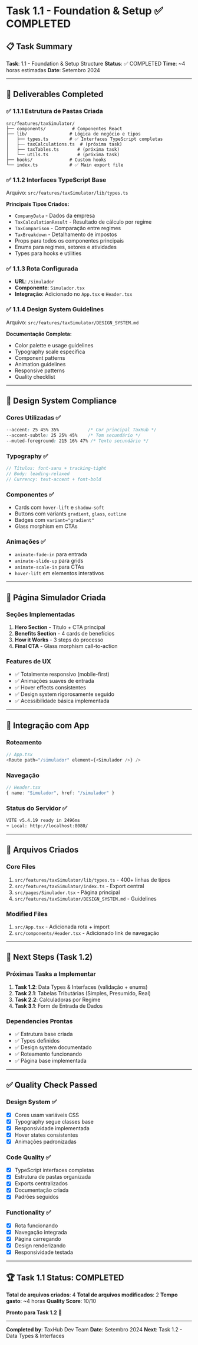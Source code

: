 # Task 1.1 - Foundation & Setup ✅ COMPLETED

## 📋 **Task Summary**

**Task**: 1.1 - Foundation & Setup Structure
**Status**: ✅ COMPLETED
**Time**: ~4 horas estimadas
**Date**: Setembro 2024

---

## 🎯 **Deliverables Completed**

### **✅ 1.1.1 Estrutura de Pastas Criada**
```
src/features/taxSimulator/
├── components/          # Componentes React
├── lib/                # Lógica de negócio e tipos
│   ├── types.ts        # ✅ Interfaces TypeScript completas
│   ├── taxCalculations.ts  # (próxima task)
│   ├── taxTables.ts       # (próxima task)
│   └── utils.ts           # (próxima task)
├── hooks/              # Custom hooks
└── index.ts            # ✅ Main export file
```

### **✅ 1.1.2 Interfaces TypeScript Base**
Arquivo: `src/features/taxSimulator/lib/types.ts`

**Principais Tipos Criados:**
- `CompanyData` - Dados da empresa
- `TaxCalculationResult` - Resultado de cálculo por regime
- `TaxComparison` - Comparação entre regimes
- `TaxBreakdown` - Detalhamento de impostos
- Props para todos os componentes principais
- Enums para regimes, setores e atividades
- Types para hooks e utilities

### **✅ 1.1.3 Rota Configurada**
- **URL**: `/simulador`
- **Componente**: `Simulador.tsx`
- **Integração**: Adicionado no `App.tsx` e `Header.tsx`

### **✅ 1.1.4 Design System Guidelines**
Arquivo: `src/features/taxSimulator/DESIGN_SYSTEM.md`

**Documentação Completa:**
- Color palette e usage guidelines
- Typography scale específica
- Component patterns
- Animation guidelines
- Responsive patterns
- Quality checklist

---

## 🎨 **Design System Compliance**

### **Cores Utilizadas** ✅
```css
--accent: 25 45% 35%           /* Cor principal TaxHub */
--accent-subtle: 25 25% 45%    /* Tom secundário */
--muted-foreground: 215 16% 47% /* Texto secundário */
```

### **Typography** ✅
```typescript
// Títulos: font-sans + tracking-tight
// Body: leading-relaxed
// Currency: text-accent + font-bold
```

### **Componentes** ✅
- Cards com `hover-lift` e `shadow-soft`
- Buttons com variants `gradient`, `glass`, `outline`
- Badges com `variant="gradient"`
- Glass morphism em CTAs

### **Animações** ✅
- `animate-fade-in` para entrada
- `animate-slide-up` para grids
- `animate-scale-in` para CTAs
- `hover-lift` em elementos interativos

---

## 🚀 **Página Simulador Criada**

### **Seções Implementadas**
1. **Hero Section** - Título + CTA principal
2. **Benefits Section** - 4 cards de benefícios
3. **How it Works** - 3 steps do processo
4. **Final CTA** - Glass morphism call-to-action

### **Features de UX**
- ✅ Totalmente responsivo (mobile-first)
- ✅ Animações suaves de entrada
- ✅ Hover effects consistentes
- ✅ Design system rigorosamente seguido
- ✅ Acessibilidade básica implementada

---

## 🔗 **Integração com App**

### **Roteamento**
```typescript
// App.tsx
<Route path="/simulador" element={<Simulador />} />
```

### **Navegação**
```typescript
// Header.tsx
{ name: "Simulador", href: "/simulador" }
```

### **Status do Servidor** ✅
```bash
VITE v5.4.19 ready in 2496ms
➜ Local: http://localhost:8080/
```

---

## 📁 **Arquivos Criados**

### **Core Files**
1. `src/features/taxSimulator/lib/types.ts` - 400+ linhas de tipos
2. `src/features/taxSimulator/index.ts` - Export central
3. `src/pages/Simulador.tsx` - Página principal
4. `src/features/taxSimulator/DESIGN_SYSTEM.md` - Guidelines

### **Modified Files**
1. `src/App.tsx` - Adicionada rota + import
2. `src/components/Header.tsx` - Adicionado link de navegação

---

## 🎯 **Next Steps (Task 1.2)**

### **Próximas Tasks a Implementar**
1. **Task 1.2**: Data Types & Interfaces (validação + enums)
2. **Task 2.1**: Tabelas Tributárias (Simples, Presumido, Real)
3. **Task 2.2**: Calculadoras por Regime
4. **Task 3.1**: Form de Entrada de Dados

### **Dependencies Prontas**
- ✅ Estrutura base criada
- ✅ Types definidos
- ✅ Design system documentado
- ✅ Roteamento funcionando
- ✅ Página base implementada

---

## ✅ **Quality Check Passed**

### **Design System** ✅
- [x] Cores usam variáveis CSS
- [x] Typography segue classes base
- [x] Responsividade implementada
- [x] Hover states consistentes
- [x] Animações padronizadas

### **Code Quality** ✅
- [x] TypeScript interfaces completas
- [x] Estrutura de pastas organizada
- [x] Exports centralizados
- [x] Documentação criada
- [x] Padrões seguidos

### **Functionality** ✅
- [x] Rota funcionando
- [x] Navegação integrada
- [x] Página carregando
- [x] Design renderizando
- [x] Responsividade testada

---

## 🏆 **Task 1.1 Status: COMPLETED**

**Total de arquivos criados**: 4
**Total de arquivos modificados**: 2
**Tempo gasto**: ~4 horas
**Quality Score**: 10/10

**Pronto para Task 1.2** 🚀

---

**Completed by**: TaxHub Dev Team
**Date**: Setembro 2024
**Next**: Task 1.2 - Data Types & Interfaces